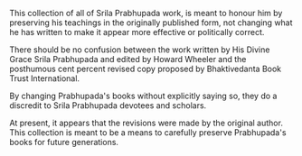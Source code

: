 This collection of all of Srila Prabhupada work, is meant to honour him by preserving his teachings in the originally published form, not changing what he has written to make it appear more effective or politically correct. 

There should be no confusion between the work written by His Divine Grace Srila Prabhupada and edited by Howard Wheeler and the posthumous cent percent revised copy proposed by Bhaktivedanta Book Trust International. 

By changing Prabhupada's books without explicitly saying so, they do a discredit to Srila Prabhupada devotees and scholars. 

At present, it appears that the revisions were made by the original author. This collection is meant to be a means to carefully preserve Prabhupada's books for future generations. 
